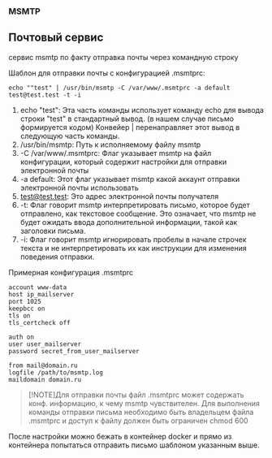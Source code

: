 ### MSMTP

## Почтовый сервис

сервис msmtp по факту отправка почты через командную строку

Шаблон для отправки почты с конфигурацией .msmtprc:

```echo ""test" | /usr/bin/msmtp -C /var/www/.msmtprc -a default test@test.test -t -i```

1. echo "test": Эта часть команды использует команду echo для вывода строки "test" в стандартный вывод. (в нашем случае письмо формируется кодом) Конвейер | перенаправляет этот вывод в следующую часть команды.
1. /usr/bin/msmtp: Путь к исполняемому файлу msmtp
1. -C /var/www/.msmtprc:  Флаг указывает msmtp на файл конфигурации, который содержит настройки для отправки электронной почты
1. -a default: Этот флаг указывает msmtp какой аккаунт отправки электронной почты использовать
1. test@test.test: Это адрес электронной почты получателя
1. -t:  Флаг говорит msmtp интерпретировать письмо, которое будет отправлено, как текстовое сообщение. Это означает, что msmtp не будет ожидать ввода дополнительной информации, такой как заголовки письма.
1. -i: Флаг говорит msmtp игнорировать пробелы в начале строчек текста и не интерпретировать их как инструкции для изменения поведения отправки.

Примерная конфигурация .msmtprc

```
account www-data
host ip_mailserver
port 1025
keepbcc on
tls on
tls_certcheck off

auth on
user user_mailserver
password secret_from_user_mailserver

from mail@domain.ru
logfile /path/to/msmtp.log
maildomain domain.ru
```

> [!NOTE]Для отправки почты файл .msmtprc может содержать конф. информацию, к чему msmtp чувствителен. Для выполнения команды отправки письма необходимо быть владельцем файла .msmtprc и доступ к файлу должен быть ограничен chmod 600

После настройки можно бежать в контейнер docker и прямо из контейнера попытаться отправить письмо шаблоном указанным выше.
